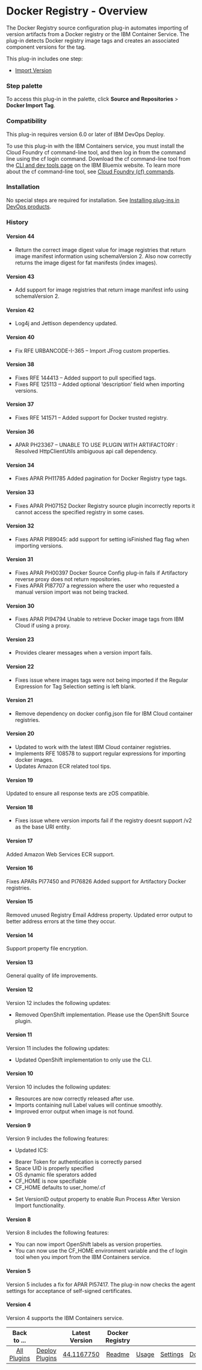 
# Docker Registry - Overview


The Docker Registry source configuration plug-in automates importing of version artifacts from a Docker registry or the IBM Container Service. The plug-in detects Docker registry image tags and creates an associated component versions for the tag.

This plug-in includes one step:

* [Import Version](#import_version)

### Step palette

To access this plug-in in the palette, click **Source and Repositories** > **Docker Import Tag**.

### Compatibility

This plug-in requires version 6.0 or later of IBM DevOps Deploy.

To use this plug-in with the IBM Containers service, you must install the Cloud Foundry cf command-line tool, and then log in from the command line using the cf login command. Download the cf command-line tool from the [CLI and dev tools page](https://console.ng.bluemix.net/docs/cli/index.html#downloads) on the IBM Bluemix website. To learn more about the cf command-line tool, see [Cloud Foundry (cf) commands](https://console.ng.bluemix.net/docs/cli/reference/cfcommands/index.html).

### Installation

No special steps are required for installation. See [Installing plug-ins in DevOps products](https://community.ibm.com/community/user/wasdevops/blogs/laurel-dickson-bull1/2022/06/13/install-plugins "Installing plug-ins in DevOps products").

### History

#### Version 44

* Return the correct image digest value for image registries that return image manifest information using schemaVersion 2.  Also now correctly returns the image digest for fat manifests (index images).

#### Version 43

* Add support for image registries that return image manifest info using schemaVersion 2.

#### Version 42

* Log4j and Jettison dependency updated.

#### Version 40

* Fix RFE URBANCODE-I-365 – Import JFrog custom properties.

#### Version 38

* Fixes RFE 144413 – Added support to pull specified tags.
* Fixes RFE 125113 – Added optional ‘description’ field when importing versions.

#### Version 37

* Fixes RFE 141571 – Added support for Docker trusted registry.

#### Version 36

* APAR PH23367 – UNABLE TO USE PLUGIN WITH ARTIFACTORY : Resolved HttpClientUtils ambiguous api call dependency.

#### Version 34

* Fixes APAR PH11785 Added pagination for Docker Registry type tags.

#### Version 33

* Fixes APAR PH07152 Docker Registry source plugin incorrectly reports it cannot access the specified registry in some cases.

#### Version 32

* Fixes APAR PI89045: add support for setting isFinished flag flag when importing versions.

#### Version 31

* Fixes APAR PH00397 Docker Source Config plug-in fails if Artifactory reverse proxy does not return repositories.
* Fixes APAR PI87707 a regression where the user who requested a manual version import was not being tracked.

#### Version 30

* Fixes APAR PI94794 Unable to retrieve Docker image tags from IBM Cloud if using a proxy.

#### Version 23

* Provides clearer messages when a version import fails.

#### Version 22

* Fixes issue where images tags were not being imported if the Regular Expression for Tag Selection setting is left blank.

#### Version 21

* Remove dependency on docker config.json file for IBM Cloud container registries.

#### Version 20

* Updated to work with the latest IBM Cloud container registries.
* Implements RFE 108578 to support regular expressions for importing docker images.
* Updates Amazon ECR related tool tips.

#### Version 19

Updated to ensure all response texts are zOS compatible.

#### Version 18

* Fixes issue where version imports fail if the registry doesnt support /v2 as the base URI entity.

#### Version 17

Added Amazon Web Services ECR support.

#### Version 16

Fixes APARs PI77450 and PI76826 Added support for Artifactory Docker registries.

#### Version 15

Removed unused Registry Email Address property. Updated error output to better address errors at the time they occur.

#### Version 14

Support property file encryption.

#### Version 13

General quality of life improvements.

#### Version 12

Version 12 includes the following updates:

* Removed OpenShift implementation. Please use the OpenShift Source plugin.

#### Version 11

Version 11 includes the following updates:

* Updated OpenShift implementation to only use the CLI.

#### Version 10

Version 10 includes the following updates:

* Resources are now correctly released after use.
* Imports containing null Label values will continue smoothly.
* Improved error output when image is not found.

#### Version 9

Version 9 includes the following features:

* Updated ICS:
+ Bearer Token for authentication is correctly parsed
+ Space UID is properly specified
+ OS dynamic file sperators added
+ CF\_HOME is now specifiable
+ CF\_HOME defaults to user\_home/.cf
* Set VersionID output property to enable Run Process After Version Import functionality.

#### Version 8

Version 8 includes the following features:

* You can now import OpenShift labels as version properties.
* You can now use the CF\_HOME environment variable and the cf login tool when you import from the IBM Containers service.

#### Version 5

Version 5 includes a fix for APAR PI57417. The plug-in now checks the agent settings for acceptance of self-signed certificates.

#### Version 4

Version 4 supports the IBM Containers service.


|Back to ...||Latest Version|Docker Registry ||||
| :---: | :---: | :---: | :---: | :---: | :---: | :---: |
|[All Plugins](../../index.md)|[Deploy Plugins](../README.md)|[44.1167750](https://raw.githubusercontent.com/UrbanCode/IBM-UCD-PLUGINS/main/files/DockerSourceConfig/ucd-DockerSourceConfig-44.1167750.zip)|[Readme](README.md)|[Usage](usage.md)|[Settings](settings.md)|[Downloads](downloads.md)|
